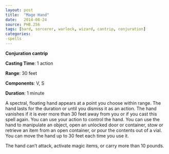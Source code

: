 ```yaml
---
layout: post
title:  "Mage Hand"
date:   2014-08-24
source: PHB.256
tags: [bard, sorcerer, warlock, wizard, cantrip, conjuration]
categories:
-spells
---
```


**Conjuration cantrip**

**Casting Time**: 1 action

**Range**: 30 feet

**Components**: V, S

**Duration**: 1 minute

A spectral, floating hand appears at a point you choose within range. The hand lasts for the duration or until you dismiss it as an action. The hand vanishes if it is ever more than 30 feet away from you or if you cast this spell again.
You can use your action to control the hand. You can use the hand to manipulate an object, open an unlocked door or container, stow or retrieve an item from an open container, or pour the contents out of a vial. You can move the hand up to 30 feet each time you use it. 

The hand can’t attack, activate magic items, or carry more than 10 pounds.
